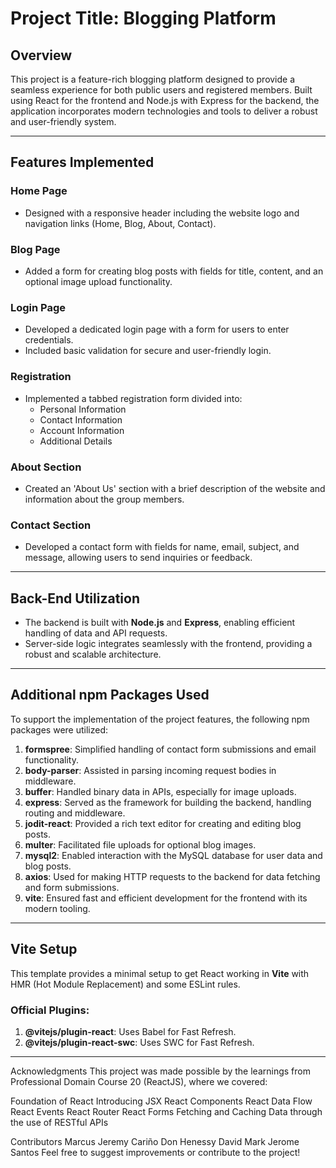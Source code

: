 # Project Title: Blogging Platform

## Overview
This project is a feature-rich blogging platform designed to provide a seamless experience for both public users and registered members. Built using React for the frontend and Node.js with Express for the backend, the application incorporates modern technologies and tools to deliver a robust and user-friendly system.

---

## Features Implemented

### Home Page
- Designed with a responsive header including the website logo and navigation links (Home, Blog, About, Contact).

### Blog Page
- Added a form for creating blog posts with fields for title, content, and an optional image upload functionality.

### Login Page
- Developed a dedicated login page with a form for users to enter credentials.
- Included basic validation for secure and user-friendly login.

### Registration
- Implemented a tabbed registration form divided into:
  - Personal Information
  - Contact Information
  - Account Information
  - Additional Details

### About Section
- Created an 'About Us' section with a brief description of the website and information about the group members.

### Contact Section
- Developed a contact form with fields for name, email, subject, and message, allowing users to send inquiries or feedback.

---

## Back-End Utilization
- The backend is built with **Node.js** and **Express**, enabling efficient handling of data and API requests.
- Server-side logic integrates seamlessly with the frontend, providing a robust and scalable architecture.

---

## Additional npm Packages Used
To support the implementation of the project features, the following npm packages were utilized:
1. **formspree**: Simplified handling of contact form submissions and email functionality.
2. **body-parser**: Assisted in parsing incoming request bodies in middleware.
3. **buffer**: Handled binary data in APIs, especially for image uploads.
4. **express**: Served as the framework for building the backend, handling routing and middleware.
5. **jodit-react**: Provided a rich text editor for creating and editing blog posts.
6. **multer**: Facilitated file uploads for optional blog images.
7. **mysql2**: Enabled interaction with the MySQL database for user data and blog posts.
8. **axios**: Used for making HTTP requests to the backend for data fetching and form submissions.
9. **vite**: Ensured fast and efficient development for the frontend with its modern tooling.

---

## Vite Setup
This template provides a minimal setup to get React working in **Vite** with HMR (Hot Module Replacement) and some ESLint rules.

### Official Plugins:
1. **@vitejs/plugin-react**: Uses Babel for Fast Refresh.
2. **@vitejs/plugin-react-swc**: Uses SWC for Fast Refresh.

---

Acknowledgments
This project was made possible by the learnings from Professional Domain Course 20 (ReactJS), where we covered:

Foundation of React
Introducing JSX
React Components
React Data Flow
React Events
React Router
React Forms
Fetching and Caching Data through the use of RESTful APIs

Contributors
Marcus Jeremy Cariño
Don Henessy David
Mark Jerome Santos
Feel free to suggest improvements or contribute to the project!

